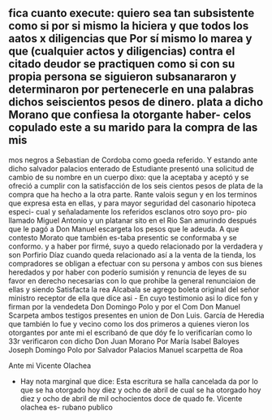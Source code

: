 fica cuanto execute: quiero sea tan subsistente como si
por si mismo la hiciera y que todos los aatos x diligencias que
Por sí mismo lo marea y que (cualquier actos y diligencias) contra el citado deudor se practiquen como si con su propia persona se siguieron subsanararon y determinaron por pertenecerle en una palabras dichos seiscientos pesos de dinero.
plata a dicho Morano que confiesa la otorgante haber-
celos copulado este a su marido para la compra de las mis
-
mos negros a Sebastian de Cordoba como goeda referido.
Y estando ante dicho salvador palacios enterado de
Estudiante presentó una solicitud de cambio de su nombre en un cuerpo dixo: que la aceptaba y aceptó y se ofreció a cumplir con la satisfacción de los seis cientos pesos de plata de la compra que ha hecho a la otra parte.
Rante valois segun y en los terminos que expresa esta en ellas, y para mayor seguridad del casonario hipoteca especi- cual y señaladamente los referidos esclanos otro soyo pro- pio llamado Miguel Antonio y un platanar sito en el Rio San
amurindo después que le pagó a Don Manuel escargeta los pesos que le adeuda. A que contesto Morato que también es-taba presentic se conformaba y se conformo. y a haber por firmé, suyo a quedo relacionado por la verdadera y son
Porfirio Díaz cuando queda relacionado así a la venta de la tienda, los compradores se obligan a efectuar con su persona y ambos con sus bienes heredados y por haber con poderío sumisión y renuncia de leyes de su favor en derecho necesarias con lo que prohibe
la general renunciaion de ellas y siendo Satisfacta la rea Alcabala se agrego boleta original del señor ministro receptor de ella que dice asi - En cuyo testimonio asi lo dice fon y firman por la vendedeta Don Domingo Polo y por el Com
Don Manuel Scarpeta ambos testigos presentes en union de Don Luis. García de Heredia que también lo fue y vecino como los dos primeros a quienes vieron los otorgantes
por ante mi el escribanó de que dóy fe lo verificarían como lo
33r verificaron con dicho Don Juan Morano
Por María Isabel Baloyes Joseph Domingo Polo
por Salvador Palacios Manuel scarpetta de Roa

Ante mi Vicente Olachea
* Hay nota marginal que dice: Esta escritura se halla cancelada
da por lo que se ha otorgado hoy diez y ocho de abril de
cual se ha otorgado hoy diez y ocho de abril de
mil ochocientos doce de quado fe. Vicente olachea es-
rubano publico